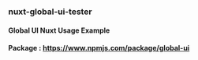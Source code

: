 ### nuxt-global-ui-tester

#### Global UI Nuxt Usage Example
#### Package : https://www.npmjs.com/package/global-ui
